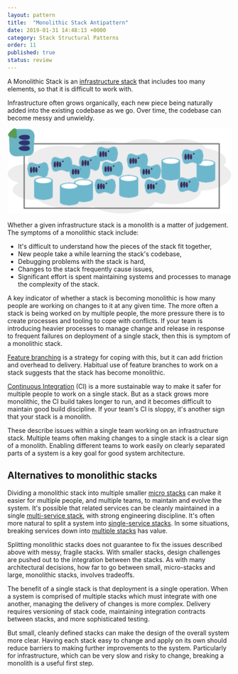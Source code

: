 ```yaml
---
layout: pattern
title:  "Monolithic Stack Antipattern"
date: 2019-01-31 14:48:13 +0000
category: Stack Structural Patterns
order: 11
published: true
status: review
---
```


A Monolithic Stack is an [infrastructure stack](/patterns/core-stack/) that includes too many elements, so that it is difficult to work with.

Infrastructure often grows organically, each new piece being naturally added into the existing codebase as we go. Over time, the codebase can become messy and unwieldy. 


![A Monolithic Stack is an infrastructure stack that includes too many elements, so that it is difficult to work with](images/monolithic-stack.png)


Whether a given infrastructure stack is a monolith is a matter of judgement. The symptoms of a monolithic stack include:

- It's difficult to understand how the pieces of the stack fit together,
- New people take a while learning the stack's codebase,
- Debugging problems with the stack is hard,
- Changes to the stack frequently cause issues,
- Significant effort is spent maintaining systems and processes to manage the complexity of the stack.


A key indicator of whether a stack is becoming monolithic is how many people are working on changes to it at any given time. The more often a stack is being worked on by multiple people, the more pressure there is to create processes and tooling to cope with conflicts. If your team is introducing heavier processes to manage change and release in response to frequent failures on deployment of a single stack, then this is symptom of a monolithic stack.

[Feature branching](https://martinfowler.com/bliki/FeatureBranch.html) is a strategy for coping with this, but it can add friction and overhead to delivery. Habitual use of feature branches to work on a stack suggests that the stack has become monolithic.

[Continuous Integration](https://martinfowler.com/articles/continuousIntegration.html) (CI) is a more sustainable way to make it safer for multiple people to work on a single stack. But as a stack grows more monolithic, the CI build takes longer to run, and it becomes difficult to maintain good build discipline. If your team's CI is sloppy, it's another sign that your stack is a monolith.

These describe issues within a single team working on an infrastructure stack. Multiple teams often making changes to a single stack is a clear sign of a monolith. Enabling different teams to work easily on clearly separated parts of a system is a key goal for good system architecture.


## Alternatives to monolithic stacks

Dividing a monolithic stack into multiple smaller [micro stacks](micro-stack.html) can make it easier for multiple people, and multiple teams, to maintain and evolve the system. It's possible that related services can be cleanly maintained in a single [multi-service stack](multi-service-stack.html), with strong engineering discipline. It's often more natural to split a system into [single-service stacks](single-service-stack.html). In some situations, breaking services down into [multiple stacks](cross-stack-service.html) has value.

Splitting monolithic stacks does not guarantee to fix the issues described above with messy, fragile stacks. With smaller stacks, design challenges are pushed out to the integration between the stacks. As with many architectural decisions, how far to go between small, micro-stacks and large, monolithic stacks, involves tradeoffs.

The benefit of a single stack is that deployment is a single operation. When a system is comprised of multiple stacks which must integrate with one another, managing the delivery of changes is more complex. Delivery requires versioning of stack code, maintaining integration contracts between stacks, and more sophisticated testing.

But small, cleanly defined stacks can make the design of the overall system more clear. Having each stack easy to change and apply on its own should reduce barriers to making further improvements to the system. Particularly for infrastructure, which can be very slow and risky to change, breaking a monolith is a useful first step.

